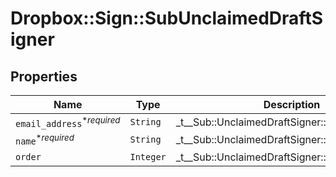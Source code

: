 # Dropbox::Sign::SubUnclaimedDraftSigner



## Properties

| Name | Type | Description | Notes |
| ---- | ---- | ----------- | ----- |
| `email_address`<sup>*_required_</sup> | ```String``` |  _t__Sub::UnclaimedDraftSigner::EMAIL_ADDRESS  |  |
| `name`<sup>*_required_</sup> | ```String``` |  _t__Sub::UnclaimedDraftSigner::NAME  |  |
| `order` | ```Integer``` |  _t__Sub::UnclaimedDraftSigner::ORDER  |  |

